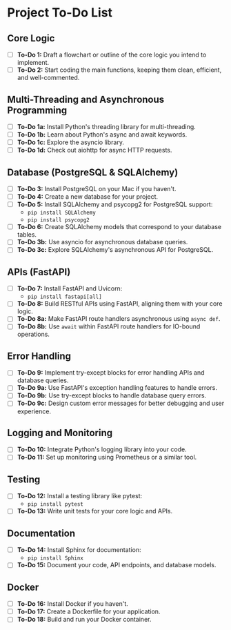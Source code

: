 # Project To-Do List

## Core Logic
- [ ] **To-Do 1:** Draft a flowchart or outline of the core logic you intend to implement.
- [ ] **To-Do 2:** Start coding the main functions, keeping them clean, efficient, and well-commented.

## Multi-Threading and Asynchronous Programming
- [ ] **To-Do 1a:** Install Python's threading library for multi-threading.
- [ ] **To-Do 1b:** Learn about Python's async and await keywords.
- [ ] **To-Do 1c:** Explore the asyncio library.
- [ ] **To-Do 1d:** Check out aiohttp for async HTTP requests.

## Database (PostgreSQL & SQLAlchemy)
- [ ] **To-Do 3:** Install PostgreSQL on your Mac if you haven't.
- [ ] **To-Do 4:** Create a new database for your project.
- [ ] **To-Do 5:** Install SQLAlchemy and psycopg2 for PostgreSQL support:
  - `pip install SQLAlchemy`
  - `pip install psycopg2`
- [ ] **To-Do 6:** Create SQLAlchemy models that correspond to your database tables.
- [ ] **To-Do 3b:** Use asyncio for asynchronous database queries.
- [ ] **To-Do 3c:** Explore SQLAlchemy's asynchronous API for PostgreSQL.

## APIs (FastAPI)
- [ ] **To-Do 7:** Install FastAPI and Uvicorn:
  - `pip install fastapi[all]`
- [ ] **To-Do 8:** Build RESTful APIs using FastAPI, aligning them with your core logic.
- [ ] **To-Do 8a:** Make FastAPI route handlers asynchronous using `async def`.
- [ ] **To-Do 8b:** Use `await` within FastAPI route handlers for IO-bound operations.

## Error Handling
- [ ] **To-Do 9:** Implement try-except blocks for error handling APIs and database queries.
- [ ] **To-Do 9a:** Use FastAPI's exception handling features to handle errors.
- [ ] **To-Do 9b:** Use try-except blocks to handle database query errors.
- [ ] **To-Do 9c:** Design custom error messages for better debugging and user experience.

## Logging and Monitoring
- [ ] **To-Do 10:** Integrate Python's logging library into your code.
- [ ] **To-Do 11:** Set up monitoring using Prometheus or a similar tool.

## Testing
- [ ] **To-Do 12:** Install a testing library like pytest:
  - `pip install pytest`
- [ ] **To-Do 13:** Write unit tests for your core logic and APIs.

## Documentation
- [ ] **To-Do 14:** Install Sphinx for documentation:
  - `pip install Sphinx`
- [ ] **To-Do 15:** Document your code, API endpoints, and database models.

## Docker
- [ ] **To-Do 16:** Install Docker if you haven't.
- [ ] **To-Do 17:** Create a Dockerfile for your application.
- [ ] **To-Do 18:** Build and run your Docker container.
